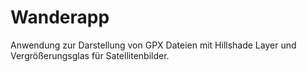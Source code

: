 # Wanderapp

Anwendung zur Darstellung von GPX Dateien mit Hillshade Layer und Vergrößerungsglas für Satellitenbilder.
